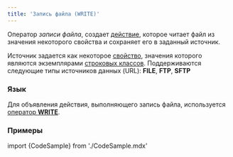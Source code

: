 ```yaml
---
title: 'Запись файла (WRITE)'
---
```


Оператор *записи файла*, создает [действие](Actions.md), которое читает файл из значения некоторого свойства и сохраняет его в заданный источник.

Источник задается как некоторое [свойство](Properties.md), значения которого являются экземплярами [строковых классов](Built-in_classes.md). Поддерживаются следующие типы источников данных (URL): **FILE**, **FTP**, **SFTP**

### Язык

Для объявления действия, выполняющего запись файла, используется [оператор **WRITE**](WRITE_operator.md).

### Примеры


import {CodeSample} from './CodeSample.mdx'

<CodeSample url="https://ru-documentation.lsfusion.org/sample?file=ActionSample&block=write"/>
